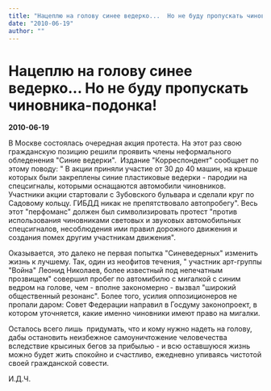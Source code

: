 ```yaml
---
title: "Нацеплю на голову синее ведерко...  Но не буду пропускать чиновника-подонка!"
date: "2010-06-19"
author: ""
---
```


# Нацеплю на голову синее ведерко...  Но не буду пропускать чиновника-подонка!

**2010-06-19** 

В Москве состоялась очередная акция протеста. На этот раз свою гражданскую позицию решили проявить члены неформального обледенения "Синие ведерки".  Издание "Корреспондент" сообщает по этому поводу: " В акции приняли участие от 30 до 40 машин, на крыше которых были закреплены синие пластиковые ведерки - пародии на спецсигналы, которыми оснащаются автомобили чиновников. Участники акции стартовали с Зубовского бульвара и сделали круг по Садовому кольцу. ГИБДД никак не препятствовало автопробегу". Весь этот "перфоманс" должен был символизировать протест "против использования чиновниками световых и звуковых автомобильных спецсигналов, несоблюдения ими правил дорожного движения и создания помех другим участникам движения".

Оказывается, это далеко не первая попытка "Синеведерных" изменить жизнь к лучшему. Так, один из неофитов течения, " участник арт-группы "Война" Леонид Николаев, более известный под непечатным прозвищем" совершил пробег по автомибилю с мигалкой с синим ведром на голове, чем - вполне закономерно - вызвал "широкий общественный резонанс". Более того, усилия оппозиционеров не пропали даром: Совет Федерации направил в Госдуму законопроект, в котором уточняется, какие именно чиновники имеют право на мигалки.

Осталось всего лишь  придумать, что и кому нужно надеть на голову, дабы остановить неизбежное самоуничтожение человечества вследствие крысиных бегов за прибылью - и всю оставшуюся жизнь можно будет жить спокойно и счастливо, ежедневно упиваясь чистотой своей гражданской совести.       

И.Д.Ч.